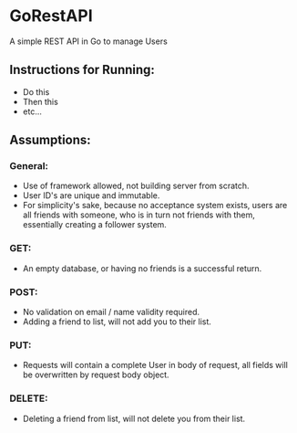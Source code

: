# GoRestAPI
A simple REST API in Go to manage Users

## Instructions for Running:
  - Do this
  - Then this
  - etc...

## Assumptions:
### General:
  - Use of framework allowed, not building server from scratch.
  - User ID's are unique and immutable.
  - For simplicity's sake, because no acceptance system exists, users are all friends with someone, who is in turn not friends with them, essentially creating a follower system.
### GET:
  - An empty database, or having no friends is a successful return.
### POST:
  - No validation on email / name validity required.
  - Adding a friend to list, will not add you to their list.
### PUT:
  - Requests will contain a complete User in body of request, all fields will be overwritten by request body object.
### DELETE:
  - Deleting a friend from list, will not delete you from their list.
